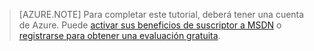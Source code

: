 > [AZURE.NOTE]
Para completar este tutorial, deberá tener una cuenta de Azure. Puede [activar sus beneficios de suscriptor a MSDN](https://azure.microsoft.com/pricing/member-offers/msdn-benefits-details/?WT.mc_id=A85619ABF) o [registrarse para obtener una evaluación gratuita](https://azure.microsoft.com/pricing/free-trial/?WT.mc_id=A85619ABF).

<!---HONumber=AcomDC_0128_2016-->